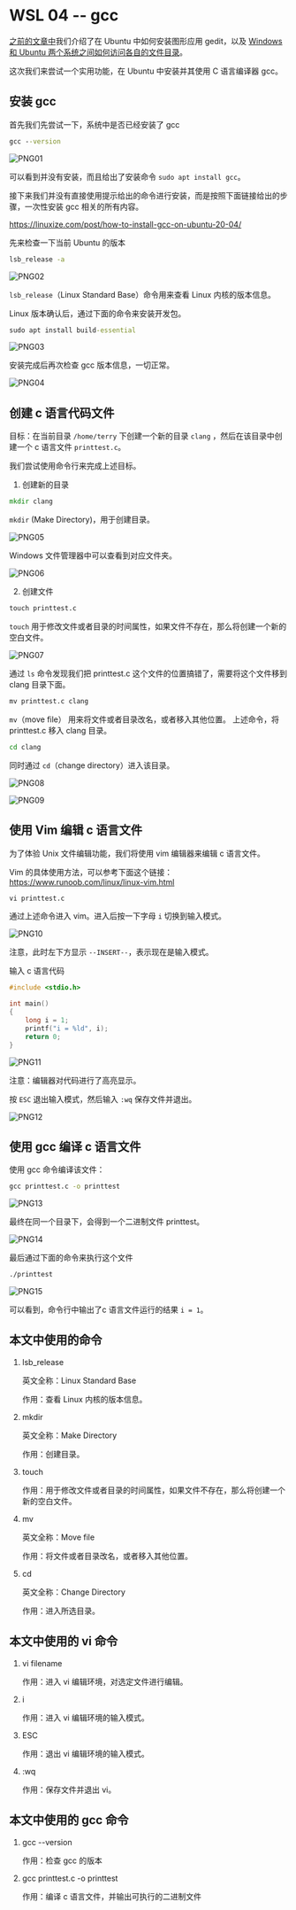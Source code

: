 # WSL 04 -- gcc

[之前的文章中](/使用Ubuntu01.md)我们介绍了在 Ubuntu 中如何安装图形应用 gedit，以及 [Windows 和 Ubuntu 两个系统之间如何访问各自的文件目录](/使用Ubuntu02.md)。

这次我们来尝试一个实用功能，在 Ubuntu 中安装并其使用 C 语言编译器 gcc。

## 安装 gcc

首先我们先尝试一下，系统中是否已经安装了 gcc

```cmd
gcc --version
```

![PNG01](/doc/illustrations/linuxuse03/win11gcc-01.png)

可以看到并没有安装，而且给出了安装命令 `sudo apt install gcc`。

接下来我们并没有直接使用提示给出的命令进行安装，而是按照下面链接给出的步骤，一次性安装 gcc 相关的所有内容。

https://linuxize.com/post/how-to-install-gcc-on-ubuntu-20-04/

先来检查一下当前 Ubuntu 的版本

```cmd
lsb_release -a
```

![PNG02](/doc/illustrations/linuxuse03/win11gcc-02.png)

`lsb_release`（Linux Standard Base）命令用来查看 Linux 内核的版本信息。

Linux 版本确认后，通过下面的命令来安装开发包。

```cmd
sudo apt install build-essential
```

![PNG03](/doc/illustrations/linuxuse03/win11gcc-05.png)

安装完成后再次检查 gcc 版本信息，一切正常。

![PNG04](/doc/illustrations/linuxuse03/win11gcc-07.png)

## 创建 c 语言代码文件

目标：在当前目录 `/home/terry` 下创建一个新的目录 `clang` ，然后在该目录中创建一个 c 语言文件 `printtest.c`。

我们尝试使用命令行来完成上述目标。

1. 创建新的目录

```cmd
mkdir clang
```

`mkdir` (Make Directory)，用于创建目录。

![PNG05](/doc/illustrations/linuxuse03/win11gcc-08.png)

Windows 文件管理器中可以查看到对应文件夹。

![PNG06](/doc/illustrations/linuxuse03/win11gcc-09.png)

2. 创建文件

```cmd
touch printtest.c
```
`touch` 用于修改文件或者目录的时间属性，如果文件不存在，那么将创建一个新的空白文件。

![PNG07](/doc/illustrations/linuxuse03/win11gcc-10.png)

通过 `ls` 命令发现我们把 printtest.c 这个文件的位置搞错了，需要将这个文件移到 clang 目录下面。

```cmd
mv printtest.c clang
```

`mv`（move file） 用来将文件或者目录改名，或者移入其他位置。
上述命令，将 printtest.c 移入 clang 目录。

```cmd
cd clang
```
同时通过 `cd`（change directory）进入该目录。

![PNG08](/doc/illustrations/linuxuse03/win11gcc-12.png)

![PNG09](/doc/illustrations/linuxuse03/win11gcc-13.png)

## 使用 Vim 编辑 c 语言文件

为了体验 Unix 文件编辑功能，我们将使用 vim 编辑器来编辑 c 语言文件。

Vim 的具体使用方法，可以参考下面这个链接：
https://www.runoob.com/linux/linux-vim.html

```cmd
vi printtest.c
```
通过上述命令进入 vim。进入后按一下字母 `i` 切换到输入模式。

![PNG10](/doc/illustrations/linuxuse03/win11gcc-14.png)

注意，此时左下方显示 `--INSERT--`，表示现在是输入模式。

输入 c 语言代码

```c
#include <stdio.h>

int main()
{
    long i = 1;
    printf("i = %ld", i);
    return 0;
}
```

![PNG11](/doc/illustrations/linuxuse03/win11gcc-15.png)

注意：编辑器对代码进行了高亮显示。

按 `ESC` 退出输入模式，然后输入 `:wq` 保存文件并退出。

![PNG12](/doc/illustrations/linuxuse03/win11gcc-16.png)

## 使用 gcc 编译 c 语言文件

使用 gcc 命令编译该文件：

```cmd
gcc printtest.c -o printtest
```

![PNG13](/doc/illustrations/linuxuse03/win11gcc-17.png)

最终在同一个目录下，会得到一个二进制文件 printtest。

![PNG14](/doc/illustrations/linuxuse03/win11gcc-18.png)

最后通过下面的命令来执行这个文件

```cmd
./printtest
```

![PNG15](/doc/illustrations/linuxuse03/win11gcc-20.png)

可以看到，命令行中输出了c 语言文件运行的结果 `i = 1`。

## 本文中使用的命令

1. lsb_release 
 
    英文全称：Linux Standard Base
 
    作用：查看 Linux 内核的版本信息。

2. mkdir
 
    英文全称：Make Directory

    作用：创建目录。

3. touch
 
    作用：用于修改文件或者目录的时间属性，如果文件不存在，那么将创建一个新的空白文件。

4. mv
 
    英文全称：Move file

    作用：将文件或者目录改名，或者移入其他位置。

5. cd

    英文全称：Change Directory

    作用：进入所选目录。

## 本文中使用的 vi 命令

1. vi filename

    作用：进入 vi 编辑环境，对选定文件进行编辑。

2. i

    作用：进入 vi 编辑环境的输入模式。

3. ESC

    作用：退出 vi 编辑环境的输入模式。

4. :wq

    作用：保存文件并退出 vi。

## 本文中使用的 gcc 命令

1. gcc --version

    作用：检查 gcc 的版本

2. gcc printtest.c -o printtest

    作用：编译 c 语言文件，并输出可执行的二进制文件